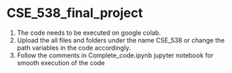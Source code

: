 # CSE_538_final_project
1. The code needs to be executed on google colab.
2. Upload the all files and folders under the name CSE_538 or change the path variables in the code accordingly.
3. Follow the comments in Complete_code.ipynb jupyter notebook for smooth execution of the code
